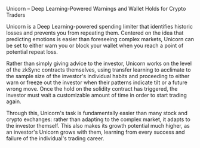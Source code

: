 Unicorn – Deep Learning-Powered Warnings and Wallet Holds for Crypto Traders

Unicorn is a Deep Learning-powered spending limiter that identifies historic losses and prevents you from repeating them. Centered on the idea that predicting emotions is easier than foreseeing complex markets, Unicorn can be set to either warn you or block your wallet when you reach a point of potential repeat loss.

Rather than simply giving advice to the investor, Unicorn works on the level of the zkSync contracts themselves, using transfer learning to acclimate to the sample size of the investor's individual habits and proceeding to either warn or freeze out the investor when their patterns indicate tilt or a future wrong move. Once the hold on the solidity contract has triggered, the investor must wait a customizable amount of time in order to start trading again. 

Through this, Unicorn's task is fundamentally easier than many stock and crypto exchanges: rather than adapting to the complex market, it adapts to the investor themself. This also makes its growth potential much higher, as an investor's Unicorn grows with them, learning from every success and failure of the individual's trading career.
